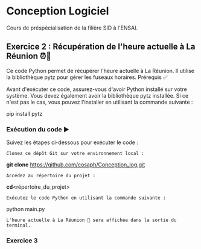 # Conception Logiciel

Cours de préspécialisation de la filière SID à l'ENSAI.

## Exercice 2 : Récupération de l'heure actuelle à La Réunion ⏰🌋

Ce code Python permet de récupérer l'heure actuelle à La Réunion. Il utilise la bibliothèque pytz pour gérer les fuseaux horaires.
Prérequis ✅

Avant d'exécuter ce code, assurez-vous d'avoir Python installé sur votre système. Vous devez également avoir la bibliothèque pytz installée. Si ce n'est pas le cas, vous pouvez l'installer en utilisant la commande suivante :

pip install pytz

### Exécution du code ▶️

Suivez les étapes ci-dessous pour exécuter le code :

    Clonez ce dépôt Git sur votre environnement local :

__git clone__ https://github.com/cosaph/Conception_log.git

    Accédez au répertoire du projet :

__cd__<répertoire_du_projet>

    Exécutez le code Python en utilisant la commande suivante :

python main.py

    L'heure actuelle à La Réunion 🌋 sera affichée dans la sortie du terminal.

### Exercice 3